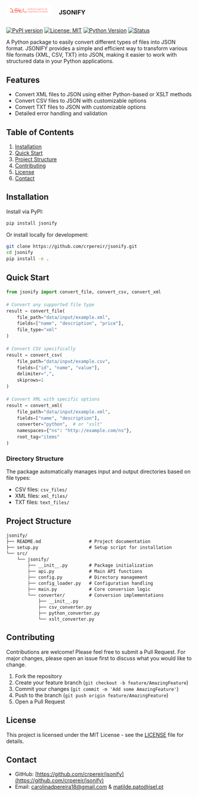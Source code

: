 <div id="top"></div>
<!--
*** Thanks for checking out the Best-README-Template. If you have a suggestion
*** that would make this better, please fork the repo and create a pull request
*** or simply open an issue with the tag "enhancement".
*** Don't forget to give the project a star!
*** Thanks again! Now go create something AMAZING! :D
-->



<!-- PROJECT SHIELDS -->
<!--
*** I'm using markdown "reference style" links for readability.
*** Reference links are enclosed in brackets [ ] instead of parentheses ( ).
*** See the bottom of this document for the declaration of the reference variables
*** for contributors-url, forks-url, etc. This is an optional, concise syntax you may use.
*** https://www.markdownguide.org/basic-syntax/#reference-style-links
-->



<!-- PROJECT LOGO -->
<br />
<div style="display: flex; align-items: center;">
    <div style="flex: 1;">
        <a href="https://isel.pt" target="_blank">
            <img src="./img/01_ISEL-Logotipo-RGB_Horizontal.png" alt="ISEL logo" style="width: 400px; height: auto;">
        </a>
    </div>
    <div style="flex: 3; text-align: left; padding-left: 20px;">
        <h3>JSONIFY</h3>
    </div>
</div>


[![PyPI version](https://badge.fury.io/py/jsonify.svg)](https://badge.fury.io/py/jsonify)
[![License: MIT](https://img.shields.io/badge/License-MIT-yellow.svg)](https://opensource.org/licenses/MIT)
[![Python Version](https://img.shields.io/badge/python-3.7%2B-blue.svg)](https://www.python.org/downloads/)
[![Status](https://img.shields.io/badge/status-active-success.svg)](https://github.com/carol/jsonify)

A Python package to easily convert different types of files into JSON format. JSONIFY provides a simple and efficient way to transform various file formats (XML, CSV, TXT) into JSON, making it easier to work with structured data in your Python applications.

## Features

- Convert XML files to JSON using either Python-based or XSLT methods
- Convert CSV files to JSON with customizable options
- Convert TXT files to JSON with customizable options
- Detailed error handling and validation

## Table of Contents
1. [Installation](#installation)
2. [Quick Start](#quick-start)
4. [Project Structure](#project-structure)
5. [Contributing](#contributing)
6. [License](#license)
7. [Contact](#contact)

## Installation

Install via PyPI:

```bash
pip install jsonify
```

Or install locally for development:

```bash
git clone https://github.com/crpereir/jsonify.git
cd jsonify
pip install -e .
```

## Quick Start

```python
from jsonify import convert_file, convert_csv, convert_xml

# Convert any supported file type
result = convert_file(
    file_path="data/input/example.xml",
    fields=["name", "description", "price"],
    file_type="xml"
)

# Convert CSV specifically
result = convert_csv(
    file_path="data/input/example.csv",
    fields=["id", "name", "value"],
    delimiter=",",
    skiprows=1
)

# Convert XML with specific options
result = convert_xml(
    file_path="data/input/example.xml",
    fields=["name", "description"],
    converter="python",  # or "xslt"
    namespaces={"ns": "http://example.com/ns"},
    root_tag="items"
)
```

### Directory Structure

The package automatically manages input and output directories based on file types:

- CSV files: `csv_files/`
- XML files: `xml_files/`
- TXT files: `text_files/`

## Project Structure

```
jsonify/
├── README.md                  # Project documentation
├── setup.py                   # Setup script for installation
└── src/
    └── jsonify/
        ├── __init__.py        # Package initialization
        ├── api.py             # Main API functions
        ├── config.py          # Directory management
        ├── config_loader.py   # Configuration handling
        ├── main.py            # Core conversion logic
        └── converter/         # Conversion implementations
            ├── __init__.py
            ├── csv_converter.py
            ├── python_converter.py
            └── xslt_converter.py
```

## Contributing

Contributions are welcome! Please feel free to submit a Pull Request. For major changes, please open an issue first to discuss what you would like to change.

1. Fork the repository
2. Create your feature branch (`git checkout -b feature/AmazingFeature`)
3. Commit your changes (`git commit -m 'Add some AmazingFeature'`)
4. Push to the branch (`git push origin feature/AmazingFeature`)
5. Open a Pull Request

## License

This project is licensed under the MIT License - see the [LICENSE](LICENSE) file for details.

## Contact

- GitHub: [https://github.com/crpereir/jsonify](https://github.com/crpereir/jsonify)
- Email: [carolinadpereira18@gmail.com](mailto:carolinadpereira18@gmail.com) &
         [matilde.pato@isel.pt](mailto:matilde.pato@isel.pt)
